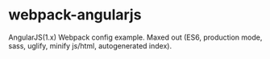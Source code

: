 # webpack-angularjs

AngularJS(1.x) Webpack config example. 
Maxed out (ES6, production mode, sass, uglify, minify js/html, autogenerated index).
